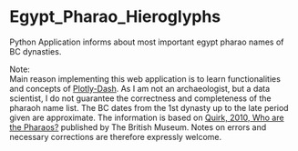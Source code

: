 # Egypt_Pharao_Hieroglyphs
Python Application informs about most important egypt pharao names of BC dynasties.

Note:<br>
Main reason implementing this web application is to learn functionalities and concepts of [Plotly-Dash](https://dash.plotly.com/). As I am not an archaeologist, but a data scientist, I do not guarantee the correctness and completeness of the pharaoh name list. The BC dates from the 1st dynasty up to the late period given are approximate. The information is based on [Quirk, 2010, Who are the Pharaos?](https://www.britishmuseum.org/collection/term/BIB766) published by The British Museum. Notes on errors and necessary corrections are therefore expressly welcome.

